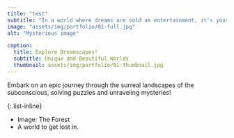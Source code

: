 ```yaml
---
title: "test"
subtitle: "In a world where dreams are sold as entertainment, it's your job to ensure that each experience is market-ready. Step into surreal dreamscapes and immersive yourself in serene yet fractured landscapes, where every dream holds a story waiting to be unraveled."
image: "assets/img/portfolio/01-full.jpg"
alt: "Mysterious image"

caption:
  title: Explore Dreamscapes!
  subtitle: Unique and Beautiful Worlds
  thumbnail: assets/img/portfolio/01-thumbnail.jpg
---
```

Embark on an epic journey through the surreal landscapes of the subconscious, solving puzzles and unraveling mysteries!

{:.list-inline}
- Image: The Forest
- A world to get lost in.
